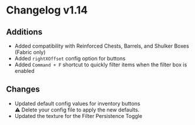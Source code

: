 # Changelog v1.14

## Additions
- Added compatibility with Reinforced Chests, Barrels, and Shulker Boxes (Fabric only)
- Added `rightXOffset` config option for buttons
- Added `Command + F` shortcut to quickly filter items when the filter box is enabled

## Changes
- Updated default config values for inventory buttons  
  ⚠️ Delete your config file to apply the new defaults.
- Updated the texture for the Filter Persistence Toggle